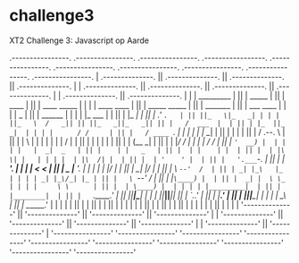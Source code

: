 # challenge3
 XT2 Challenge 3: Javascript op Aarde


 .----------------.  .----------------.  .----------------.  .-----------------.  .----------------.  .----------------.  .----------------.  .----------------.   .----------------.  .----------------. 
| .--------------. || .--------------. || .--------------. || .--------------. | | .--------------. || .--------------. || .--------------. || .--------------. | | .--------------. || .--------------. |
| |  _________   | || |   _____      | || |     ____     | || | ____  _____  | | | | ____    ____ | || | _____  _____ | || |    _______   | || |  ___  ____   | | | |       _      | || |    ______    | |
| | |_   ___  |  | || |  |_   _|     | || |   .'    `.   | || ||_   \|_   _| | | | ||_   \  /   _|| || ||_   _||_   _|| || |   /  ___  |  | || | |_  ||_  _|  | | | |      / /     | || |   / ____ `.  | |
| |   | |_  \_|  | || |    | |       | || |  /  .--.  \  | || |  |   \ | |   | | | |  |   \/   |  | || |  | |    | |  | || |  |  (__ \_|  | || |   | |_/ /    | | | |     / /      | || |   `'  __) |  | |
| |   |  _|  _   | || |    | |   _   | || |  | |    | |  | || |  | |\ \| |   | | | |  | |\  /| |  | || |  | '    ' |  | || |   '.___`-.   | || |   |  __'.    | | | |    < <       | || |   _  |__ '.  | |
| |  _| |___/ |  | || |   _| |__/ |  | || |  \  `--'  /  | || | _| |_\   |_  | | | | _| |_\/_| |_ | || |   \ `--' /   | || |  |`\____) |  | || |  _| |  \ \_  | | | |     \ \      | || |  | \____) |  | |
| | |_________|  | || |  |________|  | || |   `.____.'   | || ||_____|\____| | | | ||_____||_____|| || |    `.__.'    | || |  |_______.'  | || | |____||____| | | | |      \_\     | || |   \______.'  | |
| |              | || |              | || |              | || |              | | | |              | || |              | || |              | || |              | | | |              | || |              | |
| '--------------' || '--------------' || '--------------' || '--------------' | | '--------------' || '--------------' || '--------------' || '--------------' | | '--------------' || '--------------' |
 '----------------'  '----------------'  '----------------'  '----------------'   '----------------'  '----------------'  '----------------'  '----------------'   '----------------'  '----------------' 
